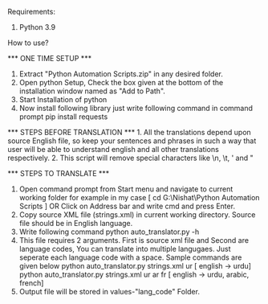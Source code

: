 Requirements:
1. Python 3.9

How to use?

*** ONE TIME SETUP ***
1. Extract "Python Automation Scripts.zip" in any desired folder.
2. Open python Setup, Check the box given at the bottom of the installation window named as "Add to Path".
3. Start Installation of python
4. Now install following library just write following command in command prompt
	pip install requests
	
*** STEPS BEFORE TRANSLATION ***
		1. All the translations depend upon source English file, so keep your sentences and phrases in such a way that user will be able to understand english and all other translations respectively.
		2. This script will remove special characters like \n, \t, \' and \"
		
*** STEPS TO TRANSLATE ***
1. Open command prompt from Start menu and navigate to current working folder
	for example in my case [ cd G:\Nishat\Python Automation Scripts ] 
						OR
	Click on Address bar and write cmd and press Enter.
2. Copy source XML file (strings.xml) in current working directory. Source file should be in English language.
3. Write following command
    python auto_translator.py -h
4. This file requires 2 arguments. First is source xml file and Second are language codes, You can translate into multiple langugaes. Just seperate each language code with a space.
Sample commands are given below
		python auto_translator.py strings.xml ur                            [ english -> urdu]
		python auto_translator.py strings.xml ur ar fr                      [ english -> urdu, arabic, french]
4. Output file will be stored in values-"lang_code" Folder.
	